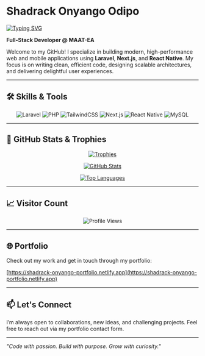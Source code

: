 # Shadrack Onyango Odipo

[![Typing SVG](https://readme-typing-svg.demolab.com/?lines=Laravel+Developer;Next.js+Enthusiast;React+Native+Developer&font=Fira+Code&center=true&width=600&height=50&color=FFFFFF)](https://git.io/typing-svg)

**Full-Stack Developer @ MAAT-EA**

Welcome to my GitHub! I specialize in building modern, high-performance web and mobile applications using **Laravel**, **Next.js**, and **React Native**. My focus is on writing clean, efficient code, designing scalable architectures, and delivering delightful user experiences.

---

## 🛠️ Skills & Tools

<p align="center">
  <img src="https://img.shields.io/badge/Laravel-%23FF2D20.svg?logo=laravel&logoColor=white" alt="Laravel" />
  <img src="https://img.shields.io/badge/PHP-%23777BB4.svg?logo=php&logoColor=white" alt="PHP" />
  <img src="https://img.shields.io/badge/Tailwind%20CSS-%2338B2AC.svg?logo=tailwind-css&logoColor=white" alt="TailwindCSS" />
  <img src="https://img.shields.io/badge/Next.js-black?logo=next.js&logoColor=white" alt="Next.js" />
  <img src="https://img.shields.io/badge/React_Native-%2320232a.svg?logo=react&logoColor=%2361DAFB" alt="React Native" />
  <img src="https://img.shields.io/badge/MySQL-4479A1?logo=mysql&logoColor=white" alt="MySQL" />
</p>

---

## 🚀 GitHub Stats & Trophies

<p align="center">
  <a href="https://github.com/OnyangoOdipo">
    <img src="https://github-profile-trophy.vercel.app/?username=OnyangoOdipo&theme=onedark&margin-w=15&margin-h=15" alt="Trophies" />
  </a>
</p>

<p align="center">
  <a href="https://github.com/OnyangoOdipo">
    <img src="https://github-readme-stats.vercel.app/api?username=OnyangoOdipo&theme=dark&show_icons=true&hide_border=true" alt="GitHub Stats" />
  </a>
</p>

<p align="center">
  <a href="https://github.com/OnyangoOdipo">
    <img src="https://github-readme-stats.vercel.app/api/top-langs?username=OnyangoOdipo&layout=compact&theme=dark&hide_border=true" alt="Top Languages" />
  </a>
</p>

---

## 📈 Visitor Count

<p align="center">
  <img src="https://profile-counter.glitch.me/OnyangoOdipo/count.svg" alt="Profile Views" />
</p>

---

## 🌐 Portfolio

Check out my work and get in touch through my portfolio:

[https://shadrack-onyango-portfolio.netlify.app](https://shadrack-onyango-portfolio.netlify.app)

---

## 📫 Let's Connect

I’m always open to collaborations, new ideas, and challenging projects. Feel free to reach out via my portfolio contact form.

---

*"Code with passion. Build with purpose. Grow with curiosity."*
